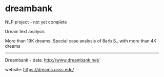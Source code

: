 # dreambank
NLP project - not yet complete

Dream text analysis

More than 19K dreams. Special case analysis of Barb S., with more than 4K dreams

---
Dreambank - data: http://www.dreambank.net/

website: https://dreams.ucsc.edu/
